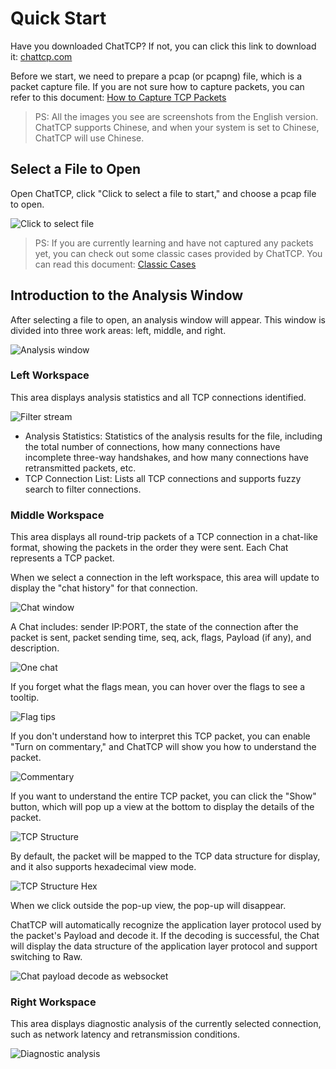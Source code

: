 # Quick Start

Have you downloaded ChatTCP? If not, you can click this link to download it: [chattcp.com](https://chattcp.com)

Before we start, we need to prepare a pcap (or pcapng) file, which is a packet capture file. If you are not sure how to capture packets, you can refer to this document: [How to Capture TCP Packets](/how-to-capture-tcp-packets)

> PS: All the images you see are screenshots from the English version. ChatTCP supports Chinese, and when your system is set to Chinese, ChatTCP will use Chinese.

## Select a File to Open

Open ChatTCP, click "Click to select a file to start," and choose a pcap file to open.

![Click to select file](/images/quick-start/click-to-select-file.png)

> PS: If you are currently learning and have not captured any packets yet, you can check out some classic cases provided by ChatTCP. You can read this document: [Classic Cases](/classic-case)

## Introduction to the Analysis Window

After selecting a file to open, an analysis window will appear. This window is divided into three work areas: left, middle, and right.

![Analysis window](/images/quick-start/analysis-window.png)

### Left Workspace

This area displays analysis statistics and all TCP connections identified.

![Filter stream](/images/quick-start/analysis-left-workspace.png)

* Analysis Statistics: Statistics of the analysis results for the file, including the total number of connections, how many connections have incomplete three-way handshakes, and how many connections have retransmitted packets, etc.
* TCP Connection List: Lists all TCP connections and supports fuzzy search to filter connections.

### Middle Workspace

This area displays all round-trip packets of a TCP connection in a chat-like format, showing the packets in the order they were sent. Each Chat represents a TCP packet.

When we select a connection in the left workspace, this area will update to display the "chat history" for that connection.

![Chat window](/images/quick-start/analysis-main-workspace.png)

A Chat includes: sender IP:PORT, the state of the connection after the packet is sent, packet sending time, seq, ack, flags, Payload (if any), and description.

![One chat](/images/quick-start/chat-struct.png)

If you forget what the flags mean, you can hover over the flags to see a tooltip.

![Flag tips](/images/quick-start/chat-tcp-flag-tips.png)

If you don't understand how to interpret this TCP packet, you can enable "Turn on commentary," and ChatTCP will show you how to understand the packet.

![Commentary](/images/quick-start/chat-commentary.png)

If you want to understand the entire TCP packet, you can click the "Show" button, which will pop up a view at the bottom to display the details of the packet.

![TCP Structure](/images/quick-start/tcp-structure.png)

By default, the packet will be mapped to the TCP data structure for display, and it also supports hexadecimal view mode.

![TCP Structure Hex](/images/quick-start/tcp-structure-hex.png)

When we click outside the pop-up view, the pop-up will disappear.

ChatTCP will automatically recognize the application layer protocol used by the packet's Payload and decode it. If the decoding is successful, the Chat will display the data structure of the application layer protocol and support switching to Raw.

![Chat payload decode as websocket](/images/quick-start/chat-payload-websocket.png)

### Right Workspace

This area displays diagnostic analysis of the currently selected connection, such as network latency and retransmission conditions.

![Diagnostic analysis](/images/quick-start/analysis-right-workspace.png)
